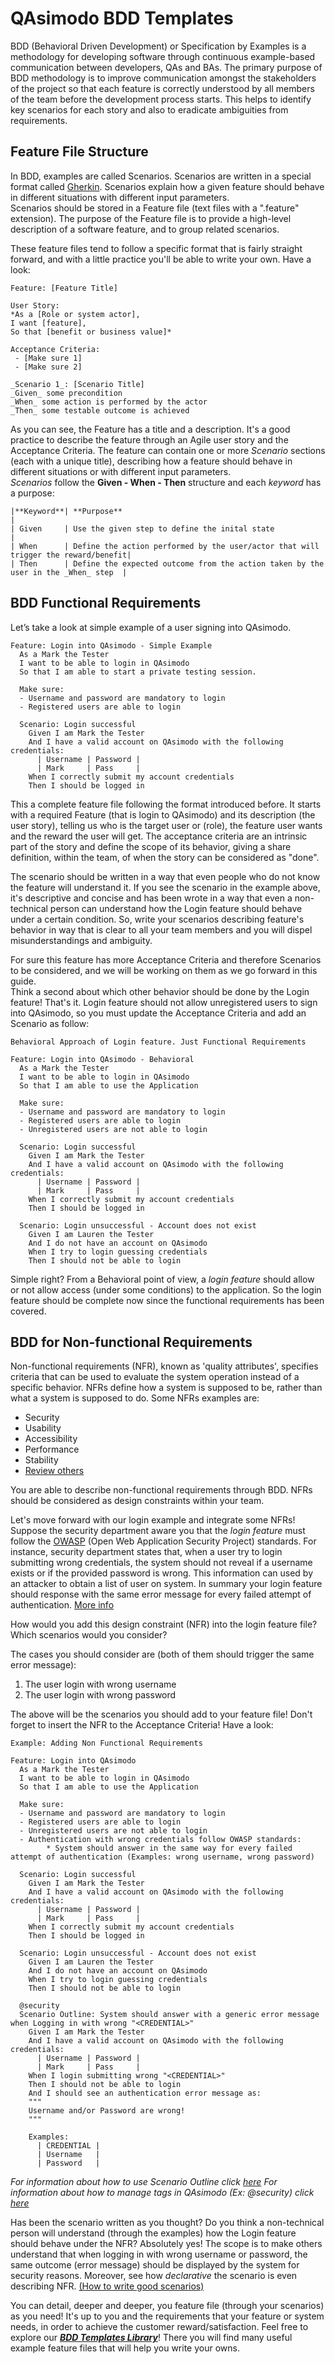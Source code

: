 # QAsimodo BDD Templates

BDD (Behavioral Driven Development) or Specification by Examples is a methodology for developing software through continuous example-based 
communication between developers, QAs and BAs. The primary purpose of BDD methodology is to improve communication amongst the stakeholders 
of the project so that each feature is correctly understood by all members of the team before the development process starts. 
This helps to identify key scenarios for each story and also to eradicate ambiguities from requirements.

## Feature File Structure
In BDD, examples are called Scenarios. Scenarios are written in a special format called [Gherkin](https://automationpanda.com/2017/01/26/bdd-101-the-gherkin-language/). 
Scenarios explain how a given feature should behave in different situations with different input parameters.  
Scenarios should be stored in a Feature file (text files with a ".feature" extension). The purpose of the Feature file is to provide a high-level 
description of a software feature, and to group related scenarios.
      
These feature files tend to follow a specific format that is fairly straight forward, 
and with a little practice you'll be able to write your own. Have a look:

    Feature: [Feature Title]

    User Story:  
    *As a [Role or system actor],  
    I want [feature],  
    So that [benefit or business value]*  
    
    Acceptance Criteria:  
     - [Make sure 1] 
     - [Make sure 2]
    
    _Scenario 1_: [Scenario Title]  
    _Given_ some precondition  
    _When_ some action is performed by the actor  
    _Then_ some testable outcome is achieved

As you can see, the Feature has a title and a description. It's a good practice to describe the feature through an Agile user story and the Acceptance Criteria.
The feature can contain one or more _Scenario_ sections (each with a unique title), describing how a feature should behave in different situations or
with different input parameters.  
_Scenarios_ follow the **Given - When - Then** structure and each _keyword_ has a purpose:

    |**Keyword**| **Purpose**                                                                       |
    | Given     | Use the given step to define the inital state                                     |  
    | When      | Define the action performed by the user/actor that will trigger the reward/benefit|
    | Then      | Define the expected outcome from the action taken by the user in the _When_ step  |

## BDD Functional Requirements
Let’s take a look at simple example of a user signing into QAsimodo.

    Feature: Login into QAsimodo - Simple Example
      As a Mark the Tester
      I want to be able to login in QAsimodo
      So that I am able to start a private testing session.
    
      Make sure:
      - Username and password are mandatory to login
      - Registered users are able to login
       
      Scenario: Login successful
        Given I am Mark the Tester  
        And I have a valid account on QAsimodo with the following credentials:  
          | Username | Password |
          | Mark     | Pass     |              
        When I correctly submit my account credentials  
        Then I should be logged in
    
This a complete feature file following the format introduced before. It starts with a required Feature (that is login to QAsimodo) and its description (the user story),
telling us who is the target user or (role), the feature user wants and the reward the user will get. The acceptance criteria are an intrinsic part of the story
and define the scope of its behavior, giving a share definition, within the team, of when the story can be considered as "done".  

The scenario should be written in a way that even people who do not know the feature will understand it. If you see the scenario in the example above, it's descriptive and concise 
and has been wrote in a way that even a non-technical person can understand how the Login feature should behave under a certain condition. So, write your
scenarios describing feature's behavior in way that is clear to all your team members and you will dispel misunderstandings and ambiguity.

For sure this feature has more Acceptance Criteria and therefore Scenarios to be considered, and we will be working on them as we go forward in this guide.   
Think a second about which other behavior should be done by the Login feature! That's it. Login feature should not allow unregistered users to sign into QAsimodo,
so you must update the Acceptance Criteria and add an Scenario as follow:

    
    Behavioral Approach of Login feature. Just Functional Requirements
    
    Feature: Login into QAsimodo - Behavioral
      As a Mark the Tester
      I want to be able to login in QAsimodo
      So that I am able to use the Application
    
      Make sure:
      - Username and password are mandatory to login
      - Registered users are able to login
      - Unregistered users are not able to login
    
      Scenario: Login successful
        Given I am Mark the Tester
        And I have a valid account on QAsimodo with the following credentials:
          | Username | Password |
          | Mark     | Pass     |
        When I correctly submit my account credentials
        Then I should be logged in
    
      Scenario: Login unsuccessful - Account does not exist
        Given I am Lauren the Tester
        And I do not have an account on QAsimodo
        When I try to login guessing credentials
        Then I should not be able to login

Simple right? From a Behavioral point of view, a _login feature_ should allow or not allow access (under some conditions) to the application. So 
the login feature should be complete now since the functional requirements has been covered.

## BDD for Non-functional Requirements
Non-functional requirements (NFR), known as 'quality attributes', specifies criteria that can be used to evaluate the system operation instead of a 
specific behavior. NFRs define how a system is supposed to be, rather than what a system is supposed to do. Some NFRs examples are:  
* Security
* Usability
* Accessibility
* Performance
* Stability
* [Review others](https://www.altexsoft.com/blog/business/functional-and-non-functional-requirements-specification-and-types/)
     
You are able to describe non-functional requirements through BDD. NFRs should be considered as design constraints within your team.  

Let's move forward with our login example and integrate some NFRs!
Suppose the security department aware you that the _login feature_ must follow the [OWASP](https://www.owasp.org/index.php/Main_Page) (Open Web Application Security Project) standards.
For instance, security department states that, when a user try to login submitting wrong credentials, the system should not reveal if a username exists
or if the provided password is wrong. This information can used by an attacker to obtain a list of user on system. In summary your login feature should response with the same error message
for every failed attempt of authentication. [More info](https://www.owasp.org/index.php/Testing_for_Account_Enumeration_and_Guessable_User_Account_(OTG-IDENT-004)) 

How would you add this design constraint (NFR) into the login feature file? Which scenarios would you consider?

The cases you should consider are (both of them should trigger the same error message): 
1. The user login with wrong username
2. The user login with wrong password  

The above will be the scenarios you should add to your feature file! Don't forget to insert the NFR to the Acceptance Criteria! Have a look:

    Example: Adding Non Functional Requirements
    
    Feature: Login into QAsimodo
      As a Mark the Tester
      I want to be able to login in QAsimodo
      So that I am able to use the Application
    
      Make sure:
      - Username and password are mandatory to login
      - Registered users are able to login
      - Unregistered users are not able to login
      - Authentication with wrong credentials follow OWASP standards: 
            * System should answer in the same way for every failed attempt of authentication (Examples: wrong username, wrong password)
    
      Scenario: Login successful
        Given I am Mark the Tester
        And I have a valid account on QAsimodo with the following credentials:
          | Username | Password |
          | Mark     | Pass     |
        When I correctly submit my account credentials
        Then I should be logged in
    
      Scenario: Login unsuccessful - Account does not exist
        Given I am Lauren the Tester
        And I do not have an account on QAsimodo
        When I try to login guessing credentials
        Then I should not be able to login
    
      @security
      Scenario Outline: System should answer with a generic error message when Logging in with wrong "<CREDENTIAL>"
        Given I am Mark the Tester
        And I have a valid account on QAsimodo with the following credentials:
          | Username | Password |
          | Mark     | Pass     |
        When I login submitting wrong "<CREDENTIAL>"
        Then I should not be able to login
        And I should see an authentication error message as:
        """
        Username and/or Password are wrong!
        """
    
        Examples:
          | CREDENTIAL |
          | Username   |
          | Password   |  

_For information about how to use Scenario Outline click [here](tbd)_ 
_For information about how to manage tags in QAsimodo (Ex: @security) click [here](tbd)_

Has been the scenario written as you thought? Do you think a non-technical person will understand (through the examples) how the Login feature should behave under the NFR? 
Absolutely yes! The scope is to make others understand that when logging in with wrong username or password, the same outcome (error message) should 
be displayed by the system for security reasons. Moreover, see how _declarative_ the scenario is even describing NFR. [(How to write good scenarios)](TBD)

You can detail, deeper and deeper, you feature file (through your scenarios) as you need! It's up to you and the requirements that your feature or
system needs, in order to achieve the customer reward/satisfaction. Feel free to explore our [**_BDD Templates Library_**](tbd)! There you will find
many useful example feature files that will help you write your owns.










          




























